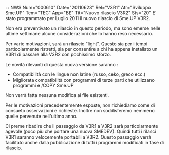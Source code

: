  :  : NWS Num="000610" Date="20110623" Rel="V3R1" Atr="Sviluppo Sme.UP" Tem="TEC" App="B£" Tit="Nuovo rilascio V3R2" Sts="20"
E' stato programmato per Luglio 2011 il nuovo rilascio di Sme.UP V3R2.

Non era preventivato un rilascio in questo periodo, ma sono emerse nelle ultime settimane alcune considerazioni che lo hanno reso necessario.

Per varie motivazioni, sarà un rilascio "light".
Questo sia per i tempi particolarmente ristretti, sia per consentire a chi ha appena installato un V3R1 di passare alla V3R2 con pochissimo sforzo.

Le novità rilevanti di questa nuova versione saranno : 
- Compatibilità con le lingue non latine (russo, ceko, greco ecc.)
- Migliorata compatibilità con programmi di terze parti che utilizzano programmi e /COPY Sme.UP

Non verrà fatta nessuna modifica ai file esistenti.

Per le motivazioni precedentemente esposte, non richiediamo come di consueto osservazioni e richieste. Inoltre non soddisferemo nemmeno quelle pervenute nell'ultimo anno.

Ci preme ribadire che il passaggio da V3R1 a V3R2 sarà particolarmente agevole (poco più che portare una nuova SMEDEV).
Quindi tutti i rilasci V3R1 saranno velocemente portabili a V3R2.
Questo passaggio verrà facilitato anche dalla pubblicazione di tutti i programmi modificati in fase
di rilascio.
